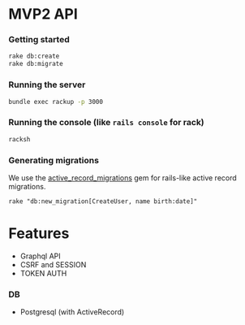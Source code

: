 # MVP2 API

### Getting started

```bash
rake db:create
rake db:migrate
```

### Running the server

```bash
bundle exec rackup -p 3000
```

### Running the console (like `rails console` for rack)

```bash
racksh
```

### Generating migrations

We use the [active_record_migrations](https://github.com/rosenfeld/active_record_migrations) gem for rails-like active record migrations.

```
rake "db:new_migration[CreateUser, name birth:date]"
```



# Features
* Graphql API
* CSRF and SESSION
* TOKEN AUTH

### DB
* Postgresql (with ActiveRecord)
